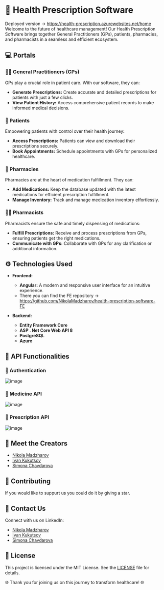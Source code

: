 # :hospital: Health Prescription Software
Deployed version -> https://health-prescription.azurewebsites.net/home
Welcome to the future of healthcare management! Our Health Prescription Software brings together General Practitioners (GPs), patients, pharmacies, and pharmacists in a seamless and efficient ecosystem.

## :computer: Portals

### :man_health_worker: General Practitioners (GPs)

GPs play a crucial role in patient care. With our software, they can:
- **Generate Prescriptions:** Create accurate and detailed prescriptions for patients with just a few clicks.
- **View Patient History:** Access comprehensive patient records to make informed medical decisions.

### :bust_in_silhouette: Patients

Empowering patients with control over their health journey:
- **Access Prescriptions:** Patients can view and download their prescriptions securely.
- **Book Appointments:** Schedule appointments with GPs for personalized healthcare.

### :pill: Pharmacies

Pharmacies are at the heart of medication fulfillment. They can:
- **Add Medications:** Keep the database updated with the latest medications for efficient prescription fulfillment.
- **Manage Inventory:** Track and manage medication inventory effortlessly.

### :man_health_worker: Pharmacists

Pharmacists ensure the safe and timely dispensing of medications:
- **Fulfill Prescriptions:** Receive and process prescriptions from GPs, ensuring patients get the right medications.
- **Communicate with GPs:** Collaborate with GPs for any clarification or additional information.

## :gear: Technologies Used

- **Frontend:**
  - **Angular:** A modern and responsive user interface for an intuitive experience.
  - There you can find the FE repository -> https://github.com/NikolaMadzharov/health-prescription-software-FE

- **Backend:**
   - **Entity Framework Core**
    - **ASP . Net Core Web API 8**
    - **PostgreSQL**
    - **Azure**   
  


## :loudspeaker: API Functionalities

### :key: Authentication

![image](https://github.com/health-prescription-team/Health-prescription-software-API/assets/89745007/3aa17e6b-f36e-4b16-8661-7b3a9d5c4de9)

### :pill: Medicine  API

![image](https://github.com/health-prescription-team/Health-prescription-software-API/assets/89745007/7117bc82-fa88-45eb-9ed6-bd851faf07cf)


### :notebook: Prescription API

![image](https://github.com/health-prescription-team/Health-prescription-software-API/assets/89745007/eb599f5d-8a64-4e57-8a2a-a58f9b1608a4)


## :busts_in_silhouette: Meet the Creators

- [Nikola Madzharov](https://www.linkedin.com/in/nikola-madzharov-106b90236/)
- [Ivan Kukutsov](https://www.linkedin.com/in/ivan-kukutsov-422b56204/)
- [Simona Chavdarova](https://www.linkedin.com/in/simona-chavdarova-028796299/)

## :handshake: Contributing

If you would like to suppurt us you could do it by giving a star.

## :email: Contact Us

Connect with us on LinkedIn:
- [Nikola Madzharov](https://www.linkedin.com/in/nikola-madzharov-106b90236/)
- [Ivan Kukutsov](https://www.linkedin.com/in/ivan-kukutsov-422b56204/)
- [Simona Chavdarova](https://www.linkedin.com/in/simona-chavdarova-028796299/)

## :scroll: License

This project is licensed under the MIT License. See the [LICENSE](LICENSE) file for details.

🌐 Thank you for joining us on this journey to transform healthcare! 🌐
